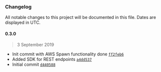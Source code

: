 ### Changelog

All notable changes to this project will be documented in this file. Dates are displayed in UTC.

#### 0.3.0

> 3 September 2019

- Init commit with AWS Spawn functionality done [`ff2feb6`](https://github.com/Phara0h/WWB-SDK/commit/ff2feb6e676f9f772a6286f86dc48573b6dc4f17)
- Added SDK for REST endpoints [`a4dd537`](https://github.com/Phara0h/WWB-SDK/commit/a4dd53720d999f485c948e03c4235c7cab9ce878)
- Initial commit [`d440588`](https://github.com/Phara0h/WWB-SDK/commit/d440588fafa6d570f7c07f7316386faa8fc1b97a)
